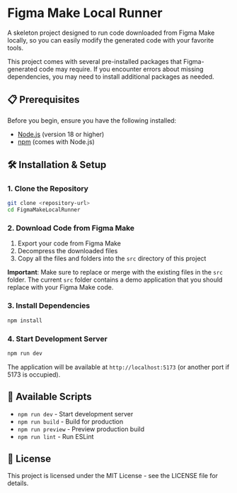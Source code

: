 # Figma Make Local Runner

A skeleton project designed to run code downloaded from Figma Make locally, so you can easily modify the generated code with your favorite tools.


This project comes with several pre-installed packages that Figma-generated code may require. If you encounter errors about missing dependencies, you may need to install additional packages as needed.

## 📋 Prerequisites

Before you begin, ensure you have the following installed:

- [Node.js](https://nodejs.org/) (version 18 or higher)
- [npm](https://www.npmjs.com/) (comes with Node.js)

## 🛠️ Installation & Setup

### 1. Clone the Repository

```bash
git clone <repository-url>
cd FigmaMakeLocalRunner
```

### 2. Download Code from Figma Make

1. Export your code from Figma Make
2. Decompress the downloaded files
3. Copy all the files and folders into the `src` directory of this project

**Important**: Make sure to replace or merge with the existing files in the `src` folder. The current `src` folder contains a demo application that you should replace with your Figma Make code.

### 3. Install Dependencies

```bash
npm install
```

### 4. Start Development Server

```bash
npm run dev
```

The application will be available at `http://localhost:5173` (or another port if 5173 is occupied).

## 🎯 Available Scripts

- `npm run dev` - Start development server
- `npm run build` - Build for production
- `npm run preview` - Preview production build
- `npm run lint` - Run ESLint

## 📄 License

This project is licensed under the MIT License - see the LICENSE file for details.

